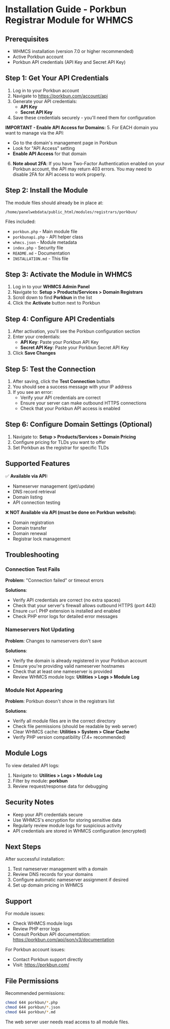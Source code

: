 # Installation Guide - Porkbun Registrar Module for WHMCS

## Prerequisites

- WHMCS installation (version 7.0 or higher recommended)
- Active Porkbun account
- Porkbun API credentials (API Key and Secret API Key)

## Step 1: Get Your API Credentials

1. Log in to your Porkbun account
2. Navigate to https://porkbun.com/account/api
3. Generate your API credentials:
   - **API Key**
   - **Secret API Key**
4. Save these credentials securely - you'll need them for configuration

**IMPORTANT - Enable API Access for Domains:**
5. For EACH domain you want to manage via the API:
   - Go to the domain's management page in Porkbun
   - Look for "API Access" setting
   - **Enable API Access** for that domain
6. **Note about 2FA**: If you have Two-Factor Authentication enabled on your Porkbun account, the API may return 403 errors. You may need to disable 2FA for API access to work properly.

## Step 2: Install the Module

The module files should already be in place at:
```
/home/panelwebdata/public_html/modules/registrars/porkbun/
```

Files included:
- `porkbun.php` - Main module file
- `porkbunapi.php` - API helper class
- `whmcs.json` - Module metadata
- `index.php` - Security file
- `README.md` - Documentation
- `INSTALLATION.md` - This file

## Step 3: Activate the Module in WHMCS

1. Log in to your **WHMCS Admin Panel**
2. Navigate to: **Setup > Products/Services > Domain Registrars**
3. Scroll down to find **Porkbun** in the list
4. Click the **Activate** button next to Porkbun

## Step 4: Configure API Credentials

1. After activation, you'll see the Porkbun configuration section
2. Enter your credentials:
   - **API Key**: Paste your Porkbun API Key
   - **Secret API Key**: Paste your Porkbun Secret API Key
3. Click **Save Changes**

## Step 5: Test the Connection

1. After saving, click the **Test Connection** button
2. You should see a success message with your IP address
3. If you see an error:
   - Verify your API credentials are correct
   - Ensure your server can make outbound HTTPS connections
   - Check that your Porkbun API access is enabled

## Step 6: Configure Domain Settings (Optional)

1. Navigate to: **Setup > Products/Services > Domain Pricing**
2. Configure pricing for TLDs you want to offer
3. Set Porkbun as the registrar for specific TLDs

## Supported Features

✅ **Available via API:**
- Nameserver management (get/update)
- DNS record retrieval
- Domain listing
- API connection testing

❌ **NOT Available via API (must be done on Porkbun website):**
- Domain registration
- Domain transfer
- Domain renewal
- Registrar lock management

## Troubleshooting

### Connection Test Fails

**Problem**: "Connection failed" or timeout errors

**Solutions**:
- Verify API credentials are correct (no extra spaces)
- Check that your server's firewall allows outbound HTTPS (port 443)
- Ensure `curl` PHP extension is installed and enabled
- Check PHP error logs for detailed error messages

### Nameservers Not Updating

**Problem**: Changes to nameservers don't save

**Solutions**:
- Verify the domain is already registered in your Porkbun account
- Ensure you're providing valid nameserver hostnames
- Check that at least one nameserver is provided
- Review WHMCS module logs: **Utilities > Logs > Module Log**

### Module Not Appearing

**Problem**: Porkbun doesn't show in the registrars list

**Solutions**:
- Verify all module files are in the correct directory
- Check file permissions (should be readable by web server)
- Clear WHMCS cache: **Utilities > System > Clear Cache**
- Verify PHP version compatibility (7.4+ recommended)

## Module Logs

To view detailed API logs:
1. Navigate to: **Utilities > Logs > Module Log**
2. Filter by module: **porkbun**
3. Review request/response data for debugging

## Security Notes

- Keep your API credentials secure
- Use WHMCS's encryption for storing sensitive data
- Regularly review module logs for suspicious activity
- API credentials are stored in WHMCS configuration (encrypted)

## Next Steps

After successful installation:
1. Test nameserver management with a domain
2. Review DNS records for your domains
3. Configure automatic nameserver assignment if desired
4. Set up domain pricing in WHMCS

## Support

For module issues:
- Check WHMCS module logs
- Review PHP error logs
- Consult Porkbun API documentation: https://porkbun.com/api/json/v3/documentation

For Porkbun account issues:
- Contact Porkbun support directly
- Visit: https://porkbun.com/

## File Permissions

Recommended permissions:
```bash
chmod 644 porkbun/*.php
chmod 644 porkbun/*.json
chmod 644 porkbun/*.md
```

The web server user needs read access to all module files.
